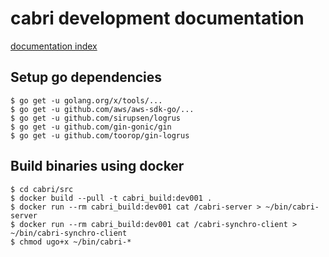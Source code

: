 # cabri development documentation

[documentation index](../../README.md)

## Setup go dependencies

    $ go get -u golang.org/x/tools/...
    $ go get -u github.com/aws/aws-sdk-go/...
    $ go get -u github.com/sirupsen/logrus
    $ go get -u github.com/gin-gonic/gin
    $ go get -u github.com/toorop/gin-logrus

## Build binaries using docker

    $ cd cabri/src
    $ docker build --pull -t cabri_build:dev001 .
    $ docker run --rm cabri_build:dev001 cat /cabri-server > ~/bin/cabri-server
    $ docker run --rm cabri_build:dev001 cat /cabri-synchro-client > ~/bin/cabri-synchro-client
    $ chmod ugo+x ~/bin/cabri-*


